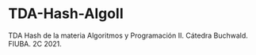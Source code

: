 # TDA-Hash-AlgoII
TDA Hash de la materia Algoritmos y Programación II. Cátedra Buchwald. FIUBA. 2C 2021.

